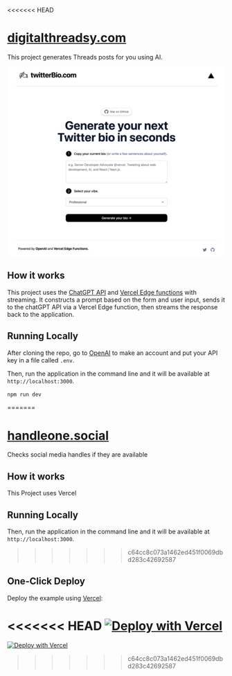 <<<<<<< HEAD
# [digitalthreadsy.com](https://www.digitalthreadsy.com/)

This project generates Threads posts for you using AI.

[![Threads post Generator](./public/screenshot.png)](https://www.digitalthreadsy.com)

## How it works

This project uses the [ChatGPT API](https://openai.com/api/) and [Vercel Edge functions](https://vercel.com/features/edge-functions) with streaming. It constructs a prompt based on the form and user input, sends it to the chatGPT API via a Vercel Edge function, then streams the response back to the application.

## Running Locally

After cloning the repo, go to [OpenAI](https://beta.openai.com/account/api-keys) to make an account and put your API key in a file called `.env`.

Then, run the application in the command line and it will be available at `http://localhost:3000`.

```bash
npm run dev
```

=======
# [handleone.social](https://handle-one.vercel.app/)

Checks social media handles if they are available

## How it works

This Project uses Vercel

## Running Locally

Then, run the application in the command line and it will be available at `http://localhost:3000`.

>>>>>>> c64cc8c073a1462ed451f0069dbd283c42692587
## One-Click Deploy

Deploy the example using [Vercel](https://vercel.com?utm_source=github&utm_medium=readme&utm_campaign=vercel-examples):

<<<<<<< HEAD
[![Deploy with Vercel](https://vercel.com/button)](https://vercel.com/new/clone?repository-url=https://github.com/espinozahector/threads-post&env=OPENAI_API_KEY&project-name=threads-post-generator&repo-name=threads-post)
=======
[![Deploy with Vercel](https://vercel.com/button)](https://vercel.com/new/clone?repository-url=https://github.com/Nutlope/twitterbio&env=OPENAI_API_KEY&project-name=twitter-bio-generator&repo-name=twitterbio)
>>>>>>> c64cc8c073a1462ed451f0069dbd283c42692587
